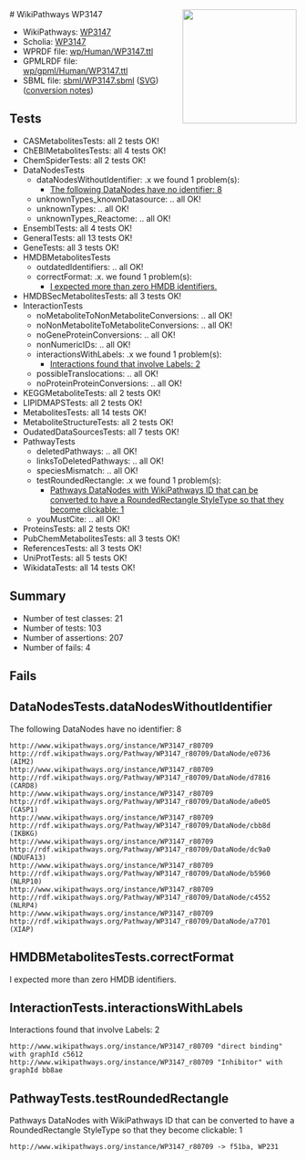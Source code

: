 <img style="float: right; width: 200px" src="../logo.png" />
# WikiPathways WP3147

* WikiPathways: [WP3147](https://identifiers.org/wikipathways:WP3147)
* Scholia: [WP3147](https://scholia.toolforge.org/wikipathways/WP3147)
* WPRDF file: [wp/Human/WP3147.ttl](../wp/Human/WP3147.ttl)
* GPMLRDF file: [wp/gpml/Human/WP3147.ttl](../wp/gpml/Human/WP3147.ttl)
* SBML file: [sbml/WP3147.sbml](../sbml/WP3147.sbml) ([SVG](../sbml/WP3147.svg)) ([conversion notes](../sbml/WP3147.txt))

## Tests
* CASMetabolitesTests: all 2 tests OK!
* ChEBIMetabolitesTests: all 4 tests OK!
* ChemSpiderTests: all 2 tests OK!
* DataNodesTests
    * dataNodesWithoutIdentifier: .x we found 1 problem(s):
        * [The following DataNodes have no identifier: 8](#d2d32fa7)
    * unknownTypes_knownDatasource: .. all OK!
    * unknownTypes: .. all OK!
    * unknownTypes_Reactome: .. all OK!
* EnsemblTests: all 4 tests OK!
* GeneralTests: all 13 tests OK!
* GeneTests: all 3 tests OK!
* HMDBMetabolitesTests
    * outdatedIdentifiers: .. all OK!
    * correctFormat: .x. we found 1 problem(s):
        * [I expected more than zero HMDB identifiers.](#ad154c1e)
* HMDBSecMetabolitesTests: all 3 tests OK!
* InteractionTests
    * noMetaboliteToNonMetaboliteConversions: .. all OK!
    * noNonMetaboliteToMetaboliteConversions: .. all OK!
    * noGeneProteinConversions: .. all OK!
    * nonNumericIDs: .. all OK!
    * interactionsWithLabels: .x we found 1 problem(s):
        * [Interactions found that involve Labels: 2](#630d2679)
    * possibleTranslocations: .. all OK!
    * noProteinProteinConversions: .. all OK!
* KEGGMetaboliteTests: all 2 tests OK!
* LIPIDMAPSTests: all 2 tests OK!
* MetabolitesTests: all 14 tests OK!
* MetaboliteStructureTests: all 2 tests OK!
* OudatedDataSourcesTests: all 7 tests OK!
* PathwayTests
    * deletedPathways: .. all OK!
    * linksToDeletedPathways: .. all OK!
    * speciesMismatch: .. all OK!
    * testRoundedRectangle: .x we found 1 problem(s):
        * [Pathways DataNodes with WikiPathways ID that can be converted to have a RoundedRectangle StyleType so that they become clickable: 1](#9fbad3cb)
    * youMustCite: .. all OK!
* ProteinsTests: all 2 tests OK!
* PubChemMetabolitesTests: all 3 tests OK!
* ReferencesTests: all 3 tests OK!
* UniProtTests: all 5 tests OK!
* WikidataTests: all 14 tests OK!


## Summary

* Number of test classes: 21
* Number of tests: 103
* Number of assertions: 207
* Number of fails: 4

## Fails

<a name="d2d32fa7" />

## DataNodesTests.dataNodesWithoutIdentifier

The following DataNodes have no identifier: 8
```
http://www.wikipathways.org/instance/WP3147_r80709 http://rdf.wikipathways.org/Pathway/WP3147_r80709/DataNode/e0736 (AIM2)
http://www.wikipathways.org/instance/WP3147_r80709 http://rdf.wikipathways.org/Pathway/WP3147_r80709/DataNode/d7816 (CARD8)
http://www.wikipathways.org/instance/WP3147_r80709 http://rdf.wikipathways.org/Pathway/WP3147_r80709/DataNode/a0e05 (CASP1)
http://www.wikipathways.org/instance/WP3147_r80709 http://rdf.wikipathways.org/Pathway/WP3147_r80709/DataNode/cbb8d (IKBKG)
http://www.wikipathways.org/instance/WP3147_r80709 http://rdf.wikipathways.org/Pathway/WP3147_r80709/DataNode/dc9a0 (NDUFA13)
http://www.wikipathways.org/instance/WP3147_r80709 http://rdf.wikipathways.org/Pathway/WP3147_r80709/DataNode/b5960 (NLRP10)
http://www.wikipathways.org/instance/WP3147_r80709 http://rdf.wikipathways.org/Pathway/WP3147_r80709/DataNode/c4552 (NLRP4)
http://www.wikipathways.org/instance/WP3147_r80709 http://rdf.wikipathways.org/Pathway/WP3147_r80709/DataNode/a7701 (XIAP)
```

<a name="ad154c1e" />

## HMDBMetabolitesTests.correctFormat

I expected more than zero HMDB identifiers.
<a name="630d2679" />

## InteractionTests.interactionsWithLabels

Interactions found that involve Labels: 2
```
http://www.wikipathways.org/instance/WP3147_r80709 "direct binding" with graphId c5612
http://www.wikipathways.org/instance/WP3147_r80709 "Inhibitor" with graphId bb8ae
```

<a name="9fbad3cb" />

## PathwayTests.testRoundedRectangle

Pathways DataNodes with WikiPathways ID that can be converted to have a RoundedRectangle StyleType so that they become clickable: 1
```
http://www.wikipathways.org/instance/WP3147_r80709 -> f51ba, WP231
 ```

